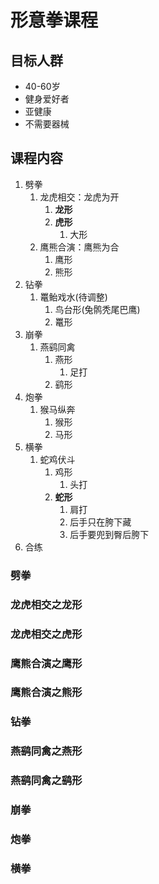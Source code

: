 # 形意拳课程

## 目标人群

-   40-60岁
-   健身爱好者
-   亚健康
-   不需要器械

## 课程内容

1. 劈拳
    1. 龙虎相交：龙虎为开
        1. **龙形**
        2. **虎形**
            1. 大形
    2. 鹰熊合演：鹰熊为合
        1. 鹰形
        2. 熊形
2. 钻拳
    1. 鼍鲐戏水(待调整)
        1. 鸟台形(兔鹘秃尾巴鹰)
        2. 鼍形
3. 崩拳
    1. 燕鹞同禽
        1. 燕形
            1. 足打
        2. 鹞形
4. 炮拳
    1. 猴马纵奔
        1. 猴形
        2. 马形
5. 横拳
    1. 蛇鸡伏斗
        1. 鸡形
            1. 头打
        2. **蛇形**
            1. 肩打
            2. 后手只在胯下藏
            3. 后手要兜到臀后胯下
6. 合练

### 劈拳

### 龙虎相交之龙形

### 龙虎相交之虎形

### 鹰熊合演之鹰形

### 鹰熊合演之熊形

### 钻拳

### 燕鹞同禽之燕形

### 燕鹞同禽之鹞形

### 崩拳

### 炮拳

### 横拳

